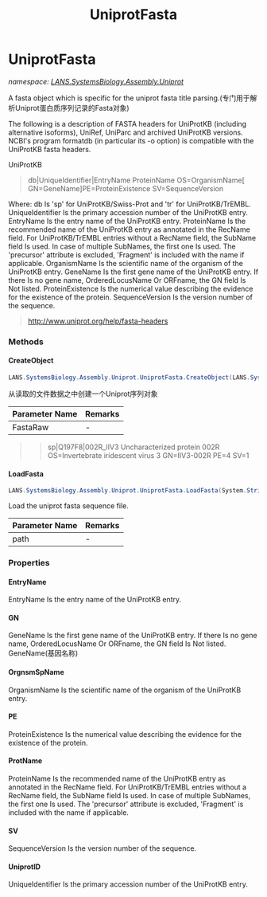 ﻿---
title: UniprotFasta
---

# UniprotFasta
_namespace: [LANS.SystemsBiology.Assembly.Uniprot](N-LANS.SystemsBiology.Assembly.Uniprot.html)_

A fasta object which is specific for the uniprot fasta title parsing.(专门用于解析Uniprot蛋白质序列记录的Fasta对象)
 
 The following is a description of FASTA headers for UniProtKB (including alternative isoforms), UniRef, UniParc and archived UniProtKB versions. 
 NCBI's program formatdb (in particular its -o option) is compatible with the UniProtKB fasta headers.
 
 UniProtKB
 >db|UniqueIdentifier|EntryName ProteinName OS=OrganismName[ GN=GeneName]PE=ProteinExistence SV=SequenceVersion
 
 Where:
 db Is 'sp' for UniProtKB/Swiss-Prot and 'tr' for UniProtKB/TrEMBL.
 UniqueIdentifier Is the primary accession number of the UniProtKB entry.
 EntryName Is the entry name of the UniProtKB entry.
 ProteinName Is the recommended name of the UniProtKB entry as annotated in the RecName field. For UniProtKB/TrEMBL entries without a RecName field, the SubName field Is used. 
 In case of multiple SubNames, the first one Is used. The 'precursor' attribute is excluded, 'Fragment' is included with the name if applicable.
 OrganismName Is the scientific name of the organism of the UniProtKB entry.
 GeneName Is the first gene name of the UniProtKB entry. If there Is no gene name, OrderedLocusName Or ORFname, the GN field Is Not listed.
 ProteinExistence Is the numerical value describing the evidence for the existence of the protein.
 SequenceVersion Is the version number of the sequence.

> http://www.uniprot.org/help/fasta-headers


### Methods

#### CreateObject
```csharp
LANS.SystemsBiology.Assembly.Uniprot.UniprotFasta.CreateObject(LANS.SystemsBiology.SequenceModel.FASTA.FastaToken)
```
从读取的文件数据之中创建一个Uniprot序列对象

|Parameter Name|Remarks|
|--------------|-------|
|FastaRaw|-|

> 
>  >sp|Q197F8|002R_IIV3 Uncharacterized protein 002R OS=Invertebrate iridescent virus 3 GN=IIV3-002R PE=4 SV=1
>  

#### LoadFasta
```csharp
LANS.SystemsBiology.Assembly.Uniprot.UniprotFasta.LoadFasta(System.String)
```
Load the uniprot fasta sequence file.

|Parameter Name|Remarks|
|--------------|-------|
|path|-|



### Properties

#### EntryName
EntryName Is the entry name of the UniProtKB entry.
#### GN
GeneName Is the first gene name of the UniProtKB entry. If there Is no gene name, OrderedLocusName Or ORFname, the GN field Is Not listed. GeneName(基因名称)
#### OrgnsmSpName
OrganismName Is the scientific name of the organism of the UniProtKB entry.
#### PE
ProteinExistence Is the numerical value describing the evidence for the existence of the protein.
#### ProtName
ProteinName Is the recommended name of the UniProtKB entry as annotated in the RecName field. For UniProtKB/TrEMBL entries without a RecName field, the SubName field Is used. 
 In case of multiple SubNames, the first one Is used. The 'precursor' attribute is excluded, 'Fragment' is included with the name if applicable.
#### SV
SequenceVersion Is the version number of the sequence.
#### UniprotID
UniqueIdentifier Is the primary accession number of the UniProtKB entry.
